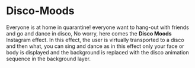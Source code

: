 # Disco-Moods
Everyone is at home in quarantine! everyone want to hang-out with friends and go and dance in disco, No worry, here comes the **Disco Moods** Instagram effect.
In this effect, the user is virtually transported to a disco and then what, you can sing and dance as in this effect only your face or body is displayed and the background is replaced with the disco animation sequence in the background layer.

